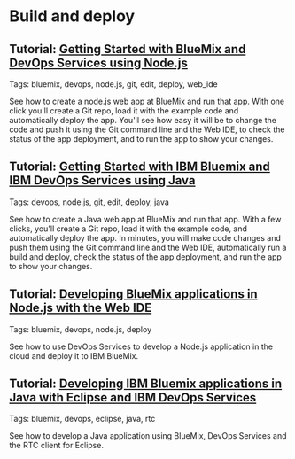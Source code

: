 # Build and deploy

## Tutorial: [Getting Started with BlueMix and DevOps Services using Node.js](/tutorials/jazzeditor)
Tags: bluemix, devops, node.js, git, edit, deploy, web_ide

See how to create a node.js web app at BlueMix and run that app. 
With one click you'll create a Git repo, 
load it with the example code and automatically deploy 
the app. You'll see how easy it will be to change 
the code and push it using the Git command line and the 
Web IDE, to check the status of the app deployment, and 
to run the app to show your changes.


## Tutorial: [Getting Started with IBM Bluemix and IBM DevOps Services using Java](/tutorials/jazzeditorjava)
Tags: devops, node.js, git, edit, deploy, java

See how to create a Java web app at BlueMix and run that app. With a 
few clicks, you'll create a Git repo, load it with the example code, and automatically deploy 
the app. In minutes, you will make code changes and push them using the Git command line and 
the Web IDE, automatically run a build and deploy, check the status of the app deployment, 
and run the app to show your changes.

##  Tutorial: [Developing BlueMix applications in Node.js with the Web IDE](/tutorials/jazzweb)
Tags: bluemix, devops, node.js, deploy

See how to use DevOps Services to develop a Node.js application in the cloud and deploy it to IBM BlueMix.

##  Tutorial: [Developing IBM Bluemix applications in Java with Eclipse and IBM DevOps Services](/tutorials/jazzrtc)
Tags: bluemix, devops, eclipse, java, rtc

See how to develop a Java application using BlueMix, DevOps Services and the RTC client for Eclipse.